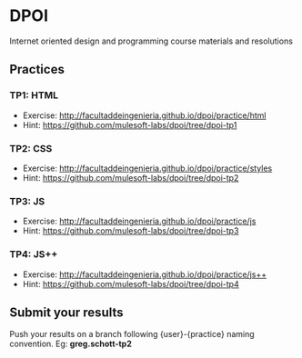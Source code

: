 # DPOI
Internet oriented design and programming course materials and resolutions

## Practices

### TP1: HTML
* Exercise: http://facultaddeingenieria.github.io/dpoi/practice/html
* Hint: https://github.com/mulesoft-labs/dpoi/tree/dpoi-tp1

### TP2: CSS
* Exercise: http://facultaddeingenieria.github.io/dpoi/practice/styles
* Hint: https://github.com/mulesoft-labs/dpoi/tree/dpoi-tp2

### TP3: JS
* Exercise: http://facultaddeingenieria.github.io/dpoi/practice/js
* Hint: https://github.com/mulesoft-labs/dpoi/tree/dpoi-tp3

### TP4: JS++
* Exercise: http://facultaddeingenieria.github.io/dpoi/practice/js++
* Hint: https://github.com/mulesoft-labs/dpoi/tree/dpoi-tp4

## Submit your results

Push your results on a branch following {user}-{practice} naming convention. Eg: **greg.schott-tp2**
